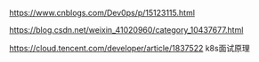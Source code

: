 https://www.cnblogs.com/Dev0ps/p/15123115.html

https://blog.csdn.net/weixin_41020960/category_10437677.html

https://cloud.tencent.com/developer/article/1837522  k8s面试原理



